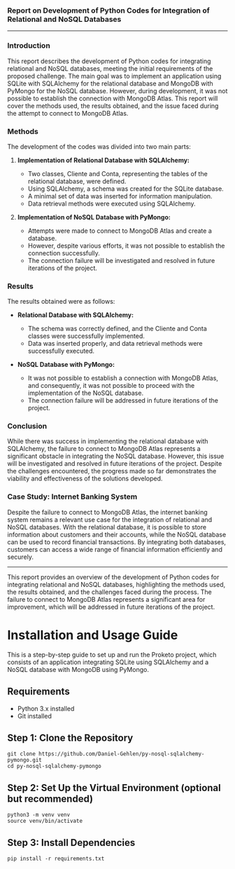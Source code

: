 ### Report on Development of Python Codes for Integration of Relational and NoSQL Databases

---

### Introduction

This report describes the development of Python codes for integrating relational and NoSQL databases, meeting the initial requirements of the proposed challenge. The main goal was to implement an application using SQLite with SQLAlchemy for the relational database and MongoDB with PyMongo for the NoSQL database. However, during development, it was not possible to establish the connection with MongoDB Atlas. This report will cover the methods used, the results obtained, and the issue faced during the attempt to connect to MongoDB Atlas.

### Methods

The development of the codes was divided into two main parts:

1. **Implementation of Relational Database with SQLAlchemy:**
   - Two classes, Cliente and Conta, representing the tables of the relational database, were defined.
   - Using SQLAlchemy, a schema was created for the SQLite database.
   - A minimal set of data was inserted for information manipulation.
   - Data retrieval methods were executed using SQLAlchemy.

2. **Implementation of NoSQL Database with PyMongo:**
   - Attempts were made to connect to MongoDB Atlas and create a database.
   - However, despite various efforts, it was not possible to establish the connection successfully.
   - The connection failure will be investigated and resolved in future iterations of the project.

### Results

The results obtained were as follows:

- **Relational Database with SQLAlchemy:**
  - The schema was correctly defined, and the Cliente and Conta classes were successfully implemented.
  - Data was inserted properly, and data retrieval methods were successfully executed.

- **NoSQL Database with PyMongo:**
  - It was not possible to establish a connection with MongoDB Atlas, and consequently, it was not possible to proceed with the implementation of the NoSQL database.
  - The connection failure will be addressed in future iterations of the project.

### Conclusion

While there was success in implementing the relational database with SQLAlchemy, the failure to connect to MongoDB Atlas represents a significant obstacle in integrating the NoSQL database. However, this issue will be investigated and resolved in future iterations of the project. Despite the challenges encountered, the progress made so far demonstrates the viability and effectiveness of the solutions developed.

### Case Study: Internet Banking System

Despite the failure to connect to MongoDB Atlas, the internet banking system remains a relevant use case for the integration of relational and NoSQL databases. With the relational database, it is possible to store information about customers and their accounts, while the NoSQL database can be used to record financial transactions. By integrating both databases, customers can access a wide range of financial information efficiently and securely.

---

This report provides an overview of the development of Python codes for integrating relational and NoSQL databases, highlighting the methods used, the results obtained, and the challenges faced during the process. The failure to connect to MongoDB Atlas represents a significant area for improvement, which will be addressed in future iterations of the project.



# Installation and Usage Guide

This is a step-by-step guide to set up and run the Proketo project, which consists of an application integrating SQLite using SQLAlchemy and a NoSQL database with MongoDB using PyMongo.

## Requirements

- Python 3.x installed
- Git installed

## Step 1: Clone the Repository

```
git clone https://github.com/Daniel-Gehlen/py-nosql-sqlalchemy-pymongo.git
cd py-nosql-sqlalchemy-pymongo
```

## Step 2: Set Up the Virtual Environment (optional but recommended)

```
python3 -m venv venv
source venv/bin/activate

```

## Step 3: Install Dependencies

```
pip install -r requirements.txt

```
